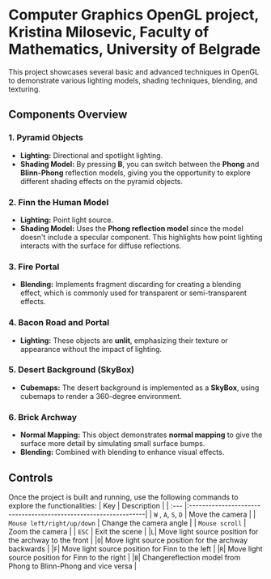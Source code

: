 # Computer Graphics OpenGL project, Kristina Milosevic, Faculty of Mathematics, University of Belgrade

This project showcases several basic and advanced techniques in OpenGL to demonstrate various lighting models, shading techniques, blending, and texturing.

## Components Overview

### 1. **Pyramid Objects**
- **Lighting:** Directional and spotlight lighting.
- **Shading Model:** By pressing **B**, you can switch between the **Phong** and **Blinn-Phong** reflection models, giving you the opportunity to explore different shading effects on the pyramid objects.

### 2. **Finn the Human Model**
- **Lighting:** Point light source.
- **Shading Model:** Uses the **Phong reflection model** since the model doesn't include a specular component. This highlights how point lighting interacts with the surface for diffuse reflections.

### 3. **Fire Portal**
- **Blending:** Implements fragment discarding for creating a blending effect, which is commonly used for transparent or semi-transparent effects.

### 4. **Bacon Road and Portal**
- **Lighting:** These objects are **unlit**, emphasizing their texture or appearance without the impact of lighting.

### 5. **Desert Background (SkyBox)**
- **Cubemaps:** The desert background is implemented as a **SkyBox**, using cubemaps to render a 360-degree environment.

### 6. **Brick Archway**
- **Normal Mapping:** This object demonstrates **normal mapping** to give the surface more detail by simulating small surface bumps.
- **Blending:** Combined with blending to enhance visual effects.




## Controls
Once the project is built and running, use the following commands to explore the functionalities:
| Key | Description                                                     |
| :---  |:----------------------------------------------------------------|
| ```W``` , ```A```, ```S```, ```D``` | Move the camera                                                 |
| ```Mouse left/right/up/down``` | Change the camera angle                                         |
| ```Mouse scroll``` | Zoom the camera                                                 |
| ```ESC``` | Exit the scene                                                  |
|```L```| Move light source position for the archway to the front         |
|```O```| Move light source position for the archway backwards            |
|```F```| Move light source position for Finn to the left                 |
|```R```| Move light source position for Finn to the right                |
|```B```| Changereflection model from Phong to Blinn-Phong and vice versa |
